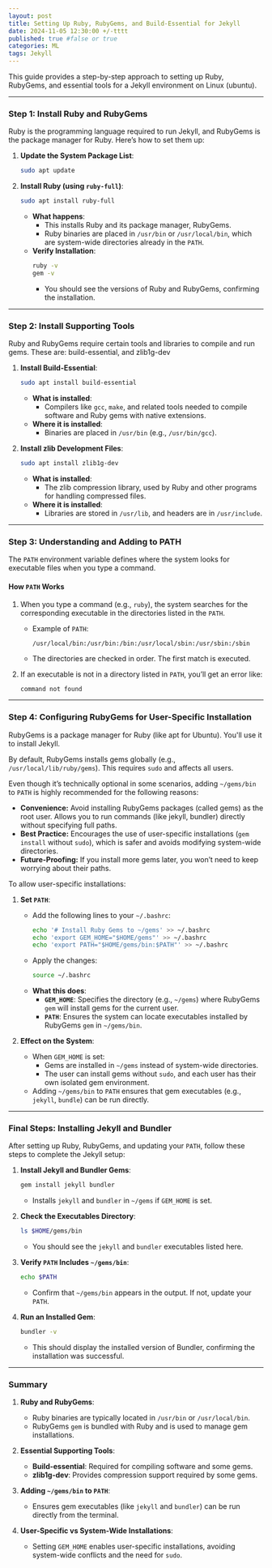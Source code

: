 ```yaml
---
layout: post
title: Setting Up Ruby, RubyGems, and Build-Essential for Jekyll
date: 2024-11-05 12:30:00 +/-tttt
published: true #false or true
categories: ML
tags: Jekyll
---
```


This guide provides a step-by-step approach to setting up Ruby, RubyGems, and essential tools for a Jekyll environment on Linux (ubuntu).

---

### **Step 1: Install Ruby and RubyGems**
Ruby is the programming language required to run Jekyll, and RubyGems is the package manager for Ruby. Here’s how to set them up:

1. **Update the System Package List**:
   ```bash
   sudo apt update
   ```

2. **Install Ruby (using `ruby-full`)**:
   ```bash
   sudo apt install ruby-full
   ```
   - **What happens**:  
     - This installs Ruby and its package manager, RubyGems.
     - Ruby binaries are placed in `/usr/bin` or `/usr/local/bin`, which are system-wide directories already in the `PATH`.
   - **Verify Installation**:
     ```bash
     ruby -v
     gem -v
     ```
     - You should see the versions of Ruby and RubyGems, confirming the installation.

---

### **Step 2: Install Supporting Tools**
Ruby and RubyGems require certain tools and libraries to compile and run gems. 
These are: build-essential, and zlib1g-dev

1. **Install Build-Essential**:
   ```bash
   sudo apt install build-essential
   ```
   - **What is installed**:  
     - Compilers like `gcc`, `make`, and related tools needed to compile software and Ruby gems with native extensions.
   - **Where it is installed**:  
     - Binaries are placed in `/usr/bin` (e.g., `/usr/bin/gcc`).

2. **Install zlib Development Files**:
   ```bash
   sudo apt install zlib1g-dev
   ```
   - **What is installed**:  
     - The zlib compression library, used by Ruby and other programs for handling compressed files.
   - **Where it is installed**:  
     - Libraries are stored in `/usr/lib`, and headers are in `/usr/include`.

---

### **Step 3: Understanding and Adding to PATH**
The `PATH` environment variable defines where the system looks for executable files when you type a command.

#### **How `PATH` Works**
1. When you type a command (e.g., `ruby`), the system searches for the corresponding executable in the directories listed in the `PATH`.
   - Example of `PATH`:
     ```
     /usr/local/bin:/usr/bin:/bin:/usr/local/sbin:/usr/sbin:/sbin
     ```
   - The directories are checked in order. The first match is executed.

2. If an executable is not in a directory listed in `PATH`, you’ll get an error like:
   ```
   command not found
   ```

---

### **Step 4: Configuring RubyGems for User-Specific Installation**
RubyGems is a package manager for Ruby (like apt for Ubuntu). You'll use it to install Jekyll.

By default, RubyGems installs gems globally (e.g., `/usr/local/lib/ruby/gems`). This requires `sudo` and affects all users.

Even though it’s technically optional in some scenarios, adding `~/gems/bin` to `PATH` is highly recommended for the following reasons:

- **Convenience:** Avoid installing RubyGems packages (called gems) as the root user. Allows you to run commands (like jekyll, bundler) directly without specifying full paths.
- **Best Practice:** Encourages the use of user-specific installations (`gem install` without `sudo`), which is safer and avoids modifying system-wide directories.
- **Future-Proofing:** If you install more gems later, you won’t need to keep worrying about their paths.

To allow user-specific installations:
1. **Set `PATH`**:
   - Add the following lines to your `~/.bashrc`:
     ```bash
     echo '# Install Ruby Gems to ~/gems' >> ~/.bashrc
     echo 'export GEM_HOME="$HOME/gems"' >> ~/.bashrc
     echo 'export PATH="$HOME/gems/bin:$PATH"' >> ~/.bashrc
     ```
   - Apply the changes:
     ```bash
     source ~/.bashrc
     ```
   - **What this does**:
     - **`GEM_HOME`**: Specifies the directory (e.g., `~/gems`) where RubyGems `gem` will install gems for the current user.
     - **`PATH`**: Ensures the system can locate executables installed by RubyGems `gem` in `~/gems/bin`.

2. **Effect on the System**:
   - When `GEM_HOME` is set:
     - Gems are installed in `~/gems` instead of system-wide directories.
     - The user can install gems without `sudo`, and each user has their own isolated gem environment.
   - Adding `~/gems/bin` to `PATH` ensures that gem executables (e.g., `jekyll`, `bundle`) can be run directly.

---


### **Final Steps: Installing Jekyll and Bundler**
After setting up Ruby, RubyGems, and updating your `PATH`, follow these steps to complete the Jekyll setup:

1. **Install Jekyll and Bundler Gems**:
   ```bash
   gem install jekyll bundler
   ```
   - Installs `jekyll` and `bundler` in `~/gems` if `GEM_HOME` is set.

2. **Check the Executables Directory**:
   ```bash
   ls $HOME/gems/bin
   ```
   - You should see the `jekyll` and `bundler` executables listed here.

3. **Verify `PATH` Includes `~/gems/bin`**:
   ```bash
   echo $PATH
   ```
   - Confirm that `~/gems/bin` appears in the output. If not, update your `PATH`.

4. **Run an Installed Gem**:
   ```bash
   bundler -v
   ```
   - This should display the installed version of Bundler, confirming the installation was successful.

---

### **Summary**

1. **Ruby and RubyGems**:
   - Ruby binaries are typically located in `/usr/bin` or `/usr/local/bin`.
   - RubyGems `gem` is bundled with Ruby and is used to manage gem installations.

2. **Essential Supporting Tools**:
   - **Build-essential**: Required for compiling software and some gems.
   - **zlib1g-dev**: Provides compression support required by some gems.

3. **Adding `~/gems/bin` to `PATH`**:
   - Ensures gem executables (like `jekyll` and `bundler`) can be run directly from the terminal.

4. **User-Specific vs System-Wide Installations**:
   - Setting `GEM_HOME` enables user-specific installations, avoiding system-wide conflicts and the need for `sudo`.


















